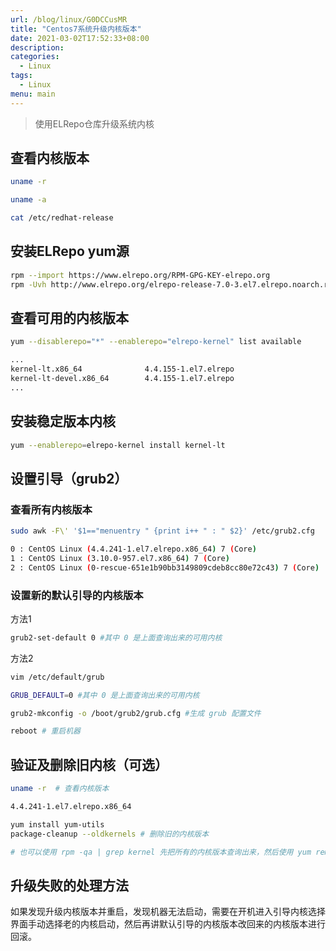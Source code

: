 ```yaml
---
url: /blog/linux/G0DCCusMR
title: "Centos7系统升级内核版本"
date: 2021-03-02T17:52:33+08:00
description:
categories:
  - Linux
tags:
  - Linux
menu: main
---
```


> 使用ELRepo仓库升级系统内核

## 查看内核版本

```bash
uname -r

uname -a

cat /etc/redhat-release

```

## 安装ELRepo yum源

```bash
rpm --import https://www.elrepo.org/RPM-GPG-KEY-elrepo.org
rpm -Uvh http://www.elrepo.org/elrepo-release-7.0-3.el7.elrepo.noarch.rpm

```

## 查看可用的内核版本

```bash
yum --disablerepo="*" --enablerepo="elrepo-kernel" list available

...
kernel-lt.x86_64              4.4.155-1.el7.elrepo
kernel-lt-devel.x86_64        4.4.155-1.el7.elrepo
...

```

## 安装稳定版本内核

```bash
yum --enablerepo=elrepo-kernel install kernel-lt

```

## 设置引导（grub2）

### 查看所有内核版本

```bash
sudo awk -F\' '$1=="menuentry " {print i++ " : " $2}' /etc/grub2.cfg

0 : CentOS Linux (4.4.241-1.el7.elrepo.x86_64) 7 (Core)
1 : CentOS Linux (3.10.0-957.el7.x86_64) 7 (Core)
2 : CentOS Linux (0-rescue-651e1b90bb3149809cdeb8cc80e72c43) 7 (Core)

```

### 设置新的默认引导的内核版本

方法1

```bash
grub2-set-default 0 #其中 0 是上面查询出来的可用内核

```

方法2

```bash
vim /etc/default/grub

GRUB_DEFAULT=0 #其中 0 是上面查询出来的可用内核

```

```bash
grub2-mkconfig -o /boot/grub2/grub.cfg #生成 grub 配置文件

reboot # 重启机器

```

## 验证及删除旧内核（可选）

```bash
uname -r  # 查看内核版本

4.4.241-1.el7.elrepo.x86_64

```

```bash
yum install yum-utils
package-cleanup --oldkernels # 删除旧的内核版本

# 也可以使用 rpm -qa | grep kernel 先把所有的内核版本查询出来，然后使用 yum remove 删除掉旧的内核版本

```

## 升级失败的处理方法

如果发现升级内核版本并重启，发现机器无法启动，需要在开机进入引导内核选择界面手动选择老的内核启动，然后再讲默认引导的内核版本改回来的内核版本进行回滚。